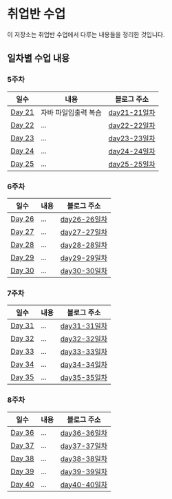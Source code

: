 # 취업반 수업

이 저장소는 취업반 수업에서 다루는 내용들을 정리한 것입니다.

## 일차별 수업 내용

### 5주차

| 일수 | 내용 | 블로그 주소 |
|---|---|---|
| [Day 21](https://github.com/Noah3521/itbnak/tree/main/5주차/day21) | 자바 파일입출력 복습 | [day21-21일차](https://velog.io/@noah3521/취업반-21일차) |
| [Day 22](https://github.com/Noah3521/itbnak/tree/main/5주차/day22) | ... | [day22-22일차](https://velog.io/@noah3521/취업반-22일차) |
| [Day 23](https://github.com/Noah3521/itbnak/tree/main/5주차/day23) | ... | [day23-23일차](https://velog.io/@noah3521/취업반-23일차) |
| [Day 24](https://github.com/Noah3521/itbnak/tree/main/5주차/day24) | ... | [day24-24일차](https://velog.io/@noah3521/취업반-24일차) |
| [Day 25](https://github.com/Noah3521/itbnak/tree/main/5주차/day25) | ... | [day25-25일차](https://velog.io/@noah3521/취업반-25일차) |

### 6주차

| 일수 | 내용 | 블로그 주소 |
|---|---|---|
| [Day 26](https://github.com/Noah3521/itbnak/tree/main/6주차/day26) | ... | [day26-26일차](https://velog.io/@noah3521/취업반-26일차) | 
| [Day 27](https://github.com/Noah3521/itbnak/tree/main/6주차/day27) | ... | [day27-27일차](https://velog.io/@noah3521/취업반-27일차) | 
| [Day 28](https://github.com/Noah3521/itbnak/tree/main/6주차/day28) | ... | [day28-28일차](https://velog.io/@noah3521/취업반-28일차) | 
| [Day 29](https://github.com/Noah3521/itbnak/tree/main/6주차/day29) | ... | [day29-29일차](https://velog.io/@noah3521/취업반-29일차) | 
| [Day 30](https://github.com/Noah3521/itbnak/tree/main/6주차/day30) | ... | [day30-30일차](https://velog.io/@noah3521/취업반-30일차) | 

### 7주차

| 일수 | 내용 | 블로그 주소 |
|---|---|---|
| [Day 31](https://github.com/Noah3521/itbnak/tree/main/7주차/day31) | ... | [day31-31일차](https://velog.io/@noah3521/취업반-31일차) | 
| [Day 32](https://github.com/Noah3521/itbnak/tree/main/7주차/day32) | ... | [day32-32일차](https://velog.io/@noah3521/취업반-32일차) | 
| [Day 33](https://github.com/Noah3521/itbnak/tree/main/7주차/day33) | ... | [day33-33일차](https://velog.io/@noah3521/취업반-33일차) | 
| [Day 34](https://github.com/Noah3521/itbnak/tree/main/7주차/day34) | ... | [day34-34일차](https://velog.io/@noah3521/취업반-34일차) | 
| [Day 35](https://github.com/Noah3521/itbnak/tree/main/7주차/day35) | ... | [day35-35일차](https://velog.io/@noah3521/취업반-35일차) | 

### 8주차

| 일수 | 내용 | 블로그 주소 |
|---|---|---|
| [Day 36](https://github.com/Noah3521/itbnak/tree/main/8주차/day36) | ... | [day36-36일차](https://velog.io/@noah3521/취업반-36일차) | 
| [Day 37](https://github.com/Noah3521/itbnak/tree/main/8주차/day37) | ... | [day37-37일차](https://velog.io/@noah3521/취업반-37일차) | 
| [Day 38](https://github.com/Noah3521/itbnak/tree/main/8주차/Day38) | ... | [day38-38일차](https://velog.io/@noah3521/취업반-38일차) | 
| [Day 39](https://github.com/Noah3521/itbnak/tree/main/8주차/day39) | ... | [day39-39일차](https://velog.io/@noah3521/취업반-39일차) | 
| [Day 40](https://github.com/Noah3521/itbnak/tree/main/8주차/day40) | ... | [day40-40일차](https://velog.io/@noah3521/취업반-40일차) | 
